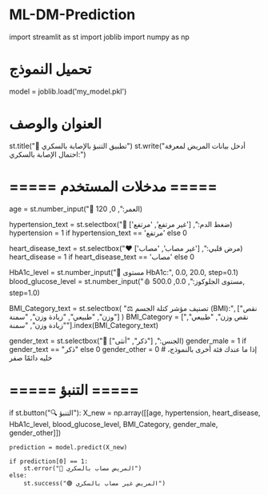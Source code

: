 # ML-DM-Prediction
import streamlit as st
import joblib
import numpy as np

# تحميل النموذج
model = joblib.load('my_model.pkl')

# العنوان والوصف
st.title("🔮 تطبيق التنبؤ بالإصابة بالسكري")
st.write("أدخل بيانات المريض لمعرفة احتمال الإصابة بالسكري:")

# ===== مدخلات المستخدم =====
age = st.number_input("👤 العمر:", 0, 120)

hypertension_text = st.selectbox("💓 ضغط الدم:", ['غير مرتفع', 'مرتفع'])
hypertension = 1 if hypertension_text == 'مرتفع' else 0

heart_disease_text = st.selectbox("❤️ مرض قلبي:", ['غير مصاب', 'مصاب'])
heart_disease = 1 if heart_disease_text == 'مصاب' else 0

HbA1c_level = st.number_input("🧪 مستوى HbA1c:", 0.0, 20.0, step=0.1)
blood_glucose_level = st.number_input("🩸 مستوى الجلوكوز:", 0.0, 500.0, step=1.0)

BMI_Category_text = st.selectbox(
    "⚖️ تصنيف مؤشر كتلة الجسم (BMI):",
    ["نقص وزن", "طبيعي", "زيادة وزن", "سمنة"]
)
BMI_Category = ["نقص وزن", "طبيعي", "زيادة وزن", "سمنة"].index(BMI_Category_text)

gender_text = st.selectbox("🚻 الجنس:", ["ذكر", "أنثى"])
gender_male = 1 if gender_text == "ذكر" else 0
gender_other = 0  # إذا ما عندك فئة أخرى بالنموذج، خليه دائمًا صفر

# ===== التنبؤ =====
if st.button("🔍 التنبؤ"):
    X_new = np.array([[age, hypertension, heart_disease, HbA1c_level,
                       blood_glucose_level, BMI_Category, gender_male, gender_other]])
    
    prediction = model.predict(X_new)

    if prediction[0] == 1:
        st.error("🔴 المريض مصاب بالسكري")
    else:
        st.success("🟢 المريض غير مصاب بالسكري")
